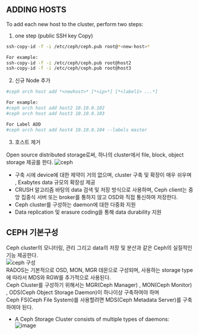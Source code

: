## ADDING HOSTS  

To add each new host to the cluster, perform two steps:  
1. one step (public SSH key Copy)  
```bash
ssh-copy-id -f -i /etc/ceph/ceph.pub root@*<new-host>*

For example:
ssh-copy-id -f -i /etc/ceph/ceph.pub root@host2
ssh-copy-id -f -i /etc/ceph/ceph.pub root@host3
```
2. 신규 Node 추가

```bash
#ceph orch host add *<newhost>* [*<ip>*] [*<label1> ...*]

For example:
#ceph orch host add host2 10.10.0.102
#ceph orch host add host3 10.10.0.103

For Label ADD
#ceph orch host add host4 10.10.0.104 --labels master
```

3. 호스트 제거



Open source distributed storage로써,  하나의 cluster에서  file, block, object storage 제공를 한다.
![ceph](https://user-images.githubusercontent.com/39255123/143794465-bb1d78c6-f664-4929-ab0e-dbe22e803118.PNG)  
- 구축 시에 device에 대한 제약이 거의 없으며, cluster 구축 및 확장이 매우 쉬우며 , Exabytes data 규모의 확장성 제공   
- CRUSH 알고리즘 바탕의 data 검색 및 저장 방식으로 사용하며,  Ceph client는 중앙 집중식 서버 또는 broker를 통하지 않고 OSD와  직접 통신하여 저장한다.
- Ceph cluster를 구성하는 daemon에 대한 다중화 지원  
- Data replication 및 erasure coding을 통해 data durability 지원  

##	CEPH  기본구성  
Ceph cluster의 모니터링, 관리 그리고 data의 저장 및 분산과 같은 Ceph의 실질적인 기능 제공한다.  
![ceph 구성](https://user-images.githubusercontent.com/39255123/143794034-dc018528-9e94-4d8f-b9f9-9cc2a7c71d79.PNG)  
RADOS는 기본적으로 OSD, MON, MGR 데몬으로 구성되며, 사용하는 storage type에  따라서 MDS와 RGW를 추가적으로 사용된다.  
Ceph Cluster를 구성하기 위해서는  MGR(Ceph Manager) , MON(Ceph Monitor) , ODS(Ceph Object Storage Daemon)이 하나이상 구축하여야 하며  
  Ceph FS(Ceph File System)를 사용할려면 MDS(Ceph Metadata Server)를 구축하여야 된다.  
  
  
* A Ceph Storage Cluster consists of multiple types of daemons:  
![image](https://user-images.githubusercontent.com/39255123/143796525-55b2af37-be01-4af9-9fc9-ef20b084d326.png)
